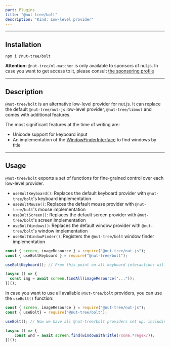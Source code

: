```yaml
---
part: Plugins
title: "@nut-tree/bolt"
description: "Kind: Low-level provider"
---
```


---

## Installation

```shell
npm i @nut-tree/bolt
```

**Attention:** `@nut-tree/nl-matcher` is only available to sponsors of nut.js.
In case you want to get access to it, please consult [the sponsoring profile](https://github.com/sponsors/s1hofmann)

---

## Description

`@nut-tree/bolt` is an alternative low-level provider for nut.js.
It can replace the default `@nut-tree/nut-js` low-level provider, `@nut-tree/libnut` and comes with additional features.

The most significant features at the time of writing are:

- Unicode support for keyboard input
- An implementation of the [WindowFinderInterface](https://nut-tree.github.io/apidoc/interfaces/provider_window_finder_interface.WindowFinderInterface.html) to find windows by title

--- 

## Usage

`@nut-tree/bolt` exports a set of functions for fine-grained control over each low-level provider.

- `useBoltKeyboard()`: Replaces the default keyboard provider with `@nut-tree/bolt`'s keyboard implementation
- `useBoltMouse()`: Replaces the default mouse provider with `@nut-tree/bolt`'s mouse implementation
- `useBoltScreen()`: Replaces the default screen provider with `@nut-tree/bolt`'s screen implementation
- `useBoltWindows()`: Replaces the default window provider with `@nut-tree/bolt`'s window implementation
- `useBoltWindowFinder()`: Registers the `@nut-tree/bolt` window finder implementation

```js
const { screen, imageResource } = require("@nut-tree/nut-js");
const { useBoltKeyboard } = require("@nut-tree/bolt");

useBoltKeyboard(); // From this point on all keyboard interactions will be handled by @nut-tree/bolt

(async () => {
  const img = await screen.findAll(imageResource("..."));
})();
```

In case you want to use all available `@nut-tree/bolt` providers, you can use the `useBolt()` function:

```js
const { screen, imageResource } = require("@nut-tree/nut-js");
const { useBolt} = require("@nut-tree/bolt");

useBolt(); // Now we have all @nut-tree/bolt providers set up, including the window finder

(async () => {
    const wnd = await screen.find(windowWithTitle(/some.*regex/));
})();
```

